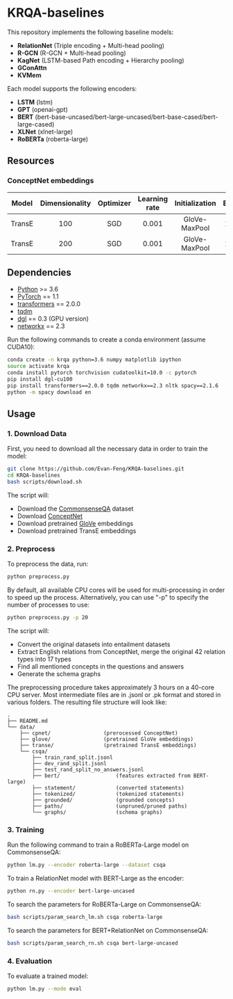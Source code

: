# KRQA-baselines

This repository implements the following baseline models:

- **RelationNet** (Triple encoding + Multi-head pooling)
- **R-GCN** (R-GCN + Multi-head pooling)
- **KagNet** (LSTM-based Path encoding + Hierarchy pooling)
- **GConAttn**
- **KVMem**

Each model supports the following encoders:

- **LSTM** (lstm)
- **GPT** (openai-gpt)
- **BERT** (bert-base-uncased/bert-large-uncased/bert-base-cased/bert-large-cased)
- **XLNet** (xlnet-large)
- **RoBERTa** (roberta-large)

## Resources

### ConceptNet embeddings

| Model  | Dimensionality | Optimizer | Learning rate | Initialization | Epoch |                                                              |                                                              |
| :----: | :------------: | :-------: | :-----------: | :------------: | :---: | :----------------------------------------------------------: | :----------------------------------------------------------: |
| TransE |      100       |    SGD    |     0.001     | GloVe-MaxPool  | 1000  | [entities](<https://csr.s3-us-west-1.amazonaws.com/glove.transe.sgd.ent.npy>) | [relations](<https://csr.s3-us-west-1.amazonaws.com/glove.transe.sgd.rel.npy>) |
| TransE |      200       |    SGD    |     0.001     | GloVe-MaxPool  | 1000  | [entities](<https://csr.s3-us-west-1.amazonaws.com/glove.transe.sgd.lr0.001.d200.e1000.ent.npy>) | [relations](<https://csr.s3-us-west-1.amazonaws.com/glove.transe.sgd.lr0.001.d200.e1000.rel.npy>) |

## Dependencies

- [Python](<https://www.python.org/>) >= 3.6
- [PyTorch](<https://pytorch.org/get-started/locally/>) == 1.1
- [transformers](<https://github.com/huggingface/transformers/tree/v2.0.0>) == 2.0.0
- [tqdm](<https://github.com/tqdm/tqdm>)
- [dgl](<https://github.com/dmlc/dgl>) == 0.3 (GPU version)
- [networkx](<https://networkx.github.io/>) == 2.3

Run the following commands to create a conda environment (assume CUDA10):

```bash
conda create -n krqa python=3.6 numpy matplotlib ipython
source activate krqa
conda install pytorch torchvision cudatoolkit=10.0 -c pytorch
pip install dgl-cu100
pip install transformers==2.0.0 tqdm networkx==2.3 nltk spacy==2.1.6
python -m spacy download en
```

## Usage

### 1. Download Data

First, you need to download all the necessary data in order to train the model:

```bash
git clone https://github.com/Evan-Feng/KRQA-baselines.git
cd KRQA-baselines
bash scripts/download.sh
```

The script will:

- Download the [CommonsenseQA](<https://www.tau-nlp.org/commonsenseqa>) dataset
- Download [ConceptNet](<http://conceptnet.io/>)
- Download pretrained [GloVe](<https://nlp.stanford.edu/projects/glove/>) embeddings
- Download pretrained TransE embeddings

### 2. Preprocess

To preprocess the data, run:

```bash
python preprocess.py
```

By default, all available CPU cores will be used for multi-processing in order to speed up the process. Alternatively, you can use "-p" to specify the number of processes to use:

```bash
python preprocess.py -p 20
```

The script will:

- Convert the original datasets into entailment datasets
- Extract English relations from ConceptNet, merge the original 42 relation types into 17 types
- Find all mentioned concepts in the questions and answers
- Generate the schema graphs

The preprocessing procedure takes approximately 3 hours on a 40-core CPU server. Most intermediate files are in .jsonl or .pk format and stored in various folders. The resulting file structure will look like:

```plain
.
├── README.md
└── data/
    ├── cpnet/                 (prerocessed ConceptNet)
    ├── glove/                 (pretrained GloVe embeddings)
    ├── transe/                (pretrained TransE embeddings)
    └── csqa/
        ├── train_rand_split.jsonl
        ├── dev_rand_split.jsonl
        ├── test_rand_split_no_answers.jsonl
        ├── bert/                  (features extracted from BERT-large)
        ├── statement/             (converted statements)
        ├── tokenized/             (tokenized statements)
        ├── grounded/              (grounded concepts)
        ├── paths/                 (unpruned/pruned paths)
        └── graphs/                (schema graphs)
```

### 3. Training 

Run the following command to train a RoBERTa-Large model on CommonsenseQA:

```bash
python lm.py --encoder roberta-large --dataset csqa
```

To train a RelationNet model with BERT-Large as the encoder:

```bash
python rn.py --encoder bert-large-uncased
```

To search the parameters for RoBERTa-Large on CommonsenseQA:

```bash
bash scripts/param_search_lm.sh csqa roberta-large
```

To search the parameters for BERT+RelationNet on CommonsenseQA:

```bash
bash scripts/param_search_rn.sh csqa bert-large-uncased
```


### 4. Evaluation

To evaluate a trained model:

```bash
python lm.py --mode eval
```
